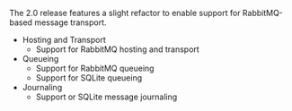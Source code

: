 The 2.0 release features a slight refactor to enable support for RabbitMQ-based message transport.

 - Hosting and Transport
   - Support for RabbitMQ hosting and transport
 - Queueing
   - Support for RabbitMQ queueing
   - Support for SQLite queueing
 - Journaling
   - Support or SQLite message journaling
